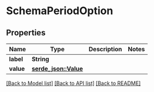 # SchemaPeriodOption

## Properties

Name | Type | Description | Notes
------------ | ------------- | ------------- | -------------
**label** | **String** |  | 
**value** | [**serde_json::Value**](.md) |  | 

[[Back to Model list]](../README.md#documentation-for-models) [[Back to API list]](../README.md#documentation-for-api-endpoints) [[Back to README]](../README.md)


